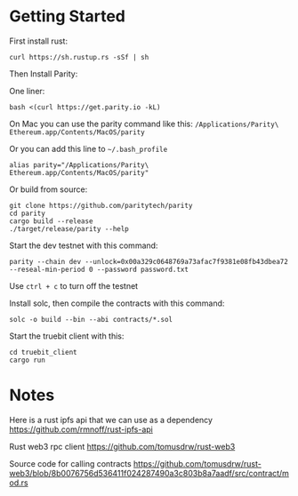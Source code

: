 # Getting Started

First install rust:

`curl https://sh.rustup.rs -sSf | sh`

Then Install Parity:

One liner:
```
bash <(curl https://get.parity.io -kL)
```

On Mac you can use the parity command like this:
`/Applications/Parity\ Ethereum.app/Contents/MacOS/parity`

Or you can add this line to `~/.bash_profile`

`alias parity="/Applications/Parity\ Ethereum.app/Contents/MacOS/parity"`

Or build from source:

```
git clone https://github.com/paritytech/parity
cd parity
cargo build --release
./target/release/parity --help
```

Start the dev testnet with this command:

`parity --chain dev --unlock=0x00a329c0648769a73afac7f9381e08fb43dbea72 --reseal-min-period 0 --password password.txt`

Use `ctrl + c` to turn off the testnet

Install solc, then compile the contracts with this command:

`solc -o build --bin --abi contracts/*.sol`

Start the truebit client with this:
```
cd truebit_client
cargo run
```

# Notes

Here is a rust ipfs api that we can use as a dependency
https://github.com/rmnoff/rust-ipfs-api

Rust web3 rpc client
https://github.com/tomusdrw/rust-web3

Source code for calling contracts
https://github.com/tomusdrw/rust-web3/blob/8b0076756d536411f024287490a3c803b8a7aadf/src/contract/mod.rs